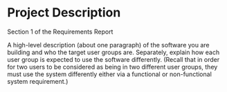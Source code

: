# Project Description

Section 1 of the Requirements Report

A high-level description (about one paragraph) of the software you are building and who the target user groups are. Separately, explain how each user group is expected to use the software differently. (Recall that in order for two users to be considered as being in two different user groups, they must use the system differently either via a functional or non-functional system requirement.)
